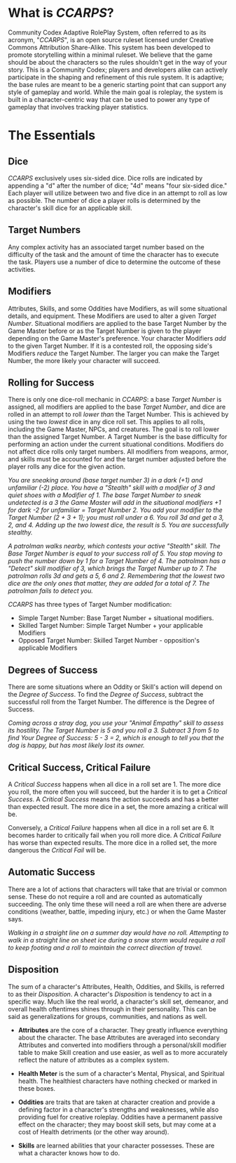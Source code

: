 # What is *CCARPS*? #
Community Codex Adaptive RolePlay System, often referred to as its acronym, "*CCARPS*", is an open source ruleset licensed under Creative Commons Attribution Share-Alike. This system has been developed to promote storytelling within a minimal ruleset. We believe that the game should be about the characters so the rules shouldn't get in the way of your story. This is a Community Codex; players and developers alike can actively participate in the shaping and refinement of this rule system. It is adaptive; the base rules are meant to be a generic starting point that can support any style of gameplay and world. While the main goal is roleplay, the system is built in a character-centric way that can be used to power any type of gameplay that involves tracking player statistics.

# The Essentials #

## Dice ##
*CCARPS* exclusively uses six-sided dice. Dice rolls are indicated by appending a "d" after the number of dice; "4d" means "four six-sided dice." Each player will utilize between two and five dice in an attempt to roll as low as possible. The number of dice a player rolls is determined by the character's skill dice for an applicable skill.

## Target Numbers ##
Any complex activity has an associated target number based on the difficulty of the task and the amount of time the character has to execute the task. Players use a number of dice to determine the outcome of these activities.

## Modifiers ##
Attributes, Skills, and some Oddities have Modifiers, as will some situational details, and equipment. These Modifiers are used to alter a given *Target Number*. Situational modifiers are applied to the base Target Number by the Game Master before or as the Target Number is given to the player depending on the Game Master's preference. Your character Modifiers *add* to the given Target Number. If it is a contested roll, the opposing side's Modifiers *reduce* the Target Number. The larger you can make the Target Number, the more likely your character will succeed.

## Rolling for Success ##
There is only one dice-roll mechanic in *CCARPS*: a base *Target Number* is assigned, all modifiers are applied to the base *Target Number*, and dice are rolled in an attempt to roll *lower than* the Target Number. This is achieved by using the two *lowest* dice in any dice roll set. This applies to all rolls, including the Game Master, NPCs, and creatures. The goal is to roll lower than the assigned Target Number. A Target Number is the base difficulty for performing an action under the current situational conditions. Modifiers do not affect dice rolls only target numbers. All modifiers from weapons, armor, and skills must be accounted for and the target number adjusted before the player rolls any dice for the given action.

*You are sneaking around (base target number 3) in a dark (+1) and unfamiliar (-2) place. You have a "Stealth" skill with a modifier of 3 and quiet shoes with a Modifier of 1. The base Target Number to sneak undetected is a 3 the Game Master will add in the situational modifiers +1 for dark -2 for unfamiliar = Target Number 2. You add your modifier to the Target Number (2 + 3 + 1); you must roll under a 6. You roll 3d and get a 3, 2, and 4. Adding up the two lowest dice, the result is 5. You are successfully stealthy.*

*A patrolman walks nearby, which contests your active "Stealth" skill. The Base Target Number is equal to your success roll of 5. You stop moving to push the number down by 1 for a Target Number of 4. The patrolman has a "Detect" skill modifier of 3, which brings the Target Number up to 7. The patrolman rolls 3d and gets a 5, 6 and 2. Remembering that the lowest two dice are the only ones that matter, they are added for a total of 7. The patrolman fails to detect you.*

*CCARPS* has three types of Target Number modification:

* Simple Target Number: Base Target Number + situational modifiers.
* Skilled Target Number: Simple Target Number + your applicable Modifiers
* Opposed Target Number: Skilled Target Number - opposition's applicable Modifiers

## Degrees of Success ##
There are some situations where an Oddity or Skill's action will depend on the *Degree of Success*. To find the *Degree of Success*, subtract the successful roll from the Target Number. The difference is the Degree of Success.

*Coming across a stray dog, you use your "Animal Empathy" skill to assess its hostility. The Target Number is 5 and you roll a 3. Subtract 3 from 5 to find Your Degree of Success: 5 - 3 = 2, which is enough to tell you that the dog is happy, but has most likely lost its owner.*

## Critical Success, Critical Failure ##
A *Critical Success* happens when all dice in a roll set are 1. The more dice you roll, the more often you will succeed, but the harder it is to get a *Critical Success*. A *Critical Success* means the action succeeds and has a better than expected result. The more dice in a set, the more amazing a critical will be.

Conversely, a *Critical Failure* happens when all dice in a roll set are 6. It becomes harder to critically fail when you roll more dice. A *Critical Failure* has worse than expected results. The more dice in a rolled set, the more dangerous the *Critical Fail* will be.

## Automatic Success ##
There are a lot of actions that characters will take that are trivial or common sense. These do not require a roll and are counted as automatically succeeding. The only time these will need a roll are when there are adverse conditions (weather, battle, impeding injury, etc.) or when the Game Master says.

*Walking in a straight line on a summer day would have no roll. Attempting to walk in a straight line on sheet ice during a snow storm would require a roll to keep footing and a roll to maintain the correct direction of travel.*

## Disposition ##
The sum of a character's Attributes, Health, Oddities, and Skills, is referred to as their *Disposition*. A character's *Disposition* is tendency to act in a specific way. Much like the real world, a character's skill set, demeanor, and overall health oftentimes shines through in their personality. This can be said as generalizations for groups, communities, and nations as well.

* **Attributes** are the core of a character. They greatly influence everything about the character. The base Attributes are averaged into secondary Attributes and converted into modifiers through a personal/skill modifier table to make Skill creation and use easier, as well as to more accurately reflect the nature of attributes as a complex system.

* **Health Meter** is the sum of a character's Mental, Physical, and Spiritual health. The healthiest characters have nothing checked or marked in these boxes.

* **Oddities** are traits that are taken at character creation and provide a defining factor in a character's strengths and weaknesses, while also providing fuel for creative roleplay. Oddities have a permanent passive effect on the character; they may boost skill sets, but may come at a cost of Health detriments (or the other way around).

* **Skills** are learned abilities that your character possesses. These are what a character knows how to do.
